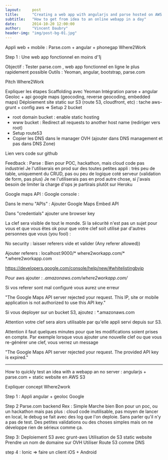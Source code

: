 ```yaml
---
layout:     post
title:      "Creating a web app with angularjs and parse hosted on AWS S3"
subtitle:   "How to get from idea to an online webapp in a day"
date:       2014-10-20 12:00:00
author:     "Vincent Daubry"
header-img: "img/post-bg-01.jpg"
---
```


Appli web + mobile : Parse.com + angular + phonegap
Where2Work

Step 1 : Une web app fonctionnel en moins d'1j

Objectif : Tester parse.com , web app fonctionnel en ligne le plus rapidement possible
Outils : Yeoman, angular, bootstrap, parse.com

Pitch Where2Work

Expliquer les étapes
Scaffolding avec Yeoman
Intégration parse + angular
Geoloc + api google maps (geocoding, reverse geocoding, embedded maps)
Déploiement site static sur S3 (route 53, cloudfront, etc) : tache aws-grunt + config aws
=> Setup 2 bucket
- root domain bucket : enable static hosting
- www bucket : Redirect all requests to another host name (rediriger vers root)
- Setup route53
- Copier les DNS dans le manager OVH (ajouter dans DNS management et pas dans DNS Zone)


Lien vers code sur github

Feedback :
Parse :
Bien pour POC, hackathon, mais cloud code pas industriel
Je l'utiliserais en prod sur des toutes petites appli : très peu de table, uniquement du CRUD, pas ou peu de logique coté serveur (validation de form, pas plus)
Je ne l'utiliserais pas en prod autre chose, si j'avais besoin de limiter la charge d'ops je partirais plutôt sur Heroku



Google maps API :
Google console :

Dans le menu "APIs" :
Ajouter Google Maps Embed API

Dans "credentials" ajouter une browser key

La clef sera visible de tout le monde. Si la sécurité n'est pas un sujet pour vous et que vous êtes ok pour que votre clef soit utilisé par d'autres personnes que vous (you fool) :

No security : laisser referers vide et valider (Any referer allowed))

Ajouter referers :
localhost:9000/*
where2workapp.com/*
*.where2workapp.com

https://developers.google.com/console/help/new/#whitelistingbyip

Pour aws ajouter : *.amazonaws.com/where2workapp.com/*

Si vos referer sont mal configuré vous aurez une erreur

"The Google Maps API server rejected your request. This IP, site or mobile application is not authorized to use this API key."


Si vous deployer sur un bucket S3, ajoutez : *.amazonaws.com

Attention votre clef sera alors utilisable par qu'elle appli servi depuis sur S3.

Attention il faut quelques minutes pour que les modifications soient prises en compte. Par exemple lorsque vous ajouter une nouvelle clef ou que vous re-générer une clef, vous verrez un message

"The Google Maps API server rejected your request. The provided API key is expired."

- - - - -
How to quickly test an idea with a webapp an no server :  angularjs + parse.com + static website en AWS S3

Expliquer concept Where2work

Step 1 :
Appli angular + geoloc Google

Step 2
Parse.com backend
Rex :
Simple
Marche bien
Bon pour un poc, ou un hackathon mais pas plus : cloud code inutilisable, pas moyen de lancer en local, le debug se fait avec des log que l'on deploie. Sans parler qu'il n'y a pas de test. Des petites validations ou des choses simples mais on ne développe rien de sérieux comme ça.


Step 3:
Deploiement S3 avec grunt-aws
Utilisation de S3 static website
Prendre un nom de domaine sur OVH
Utiliser Route 53 comme DNS


step 4 :
Ionic => faire un client iOS + Android



